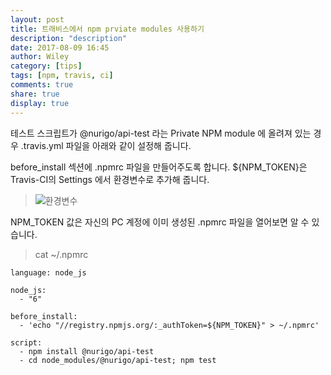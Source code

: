 ```yaml
---
layout: post
title: 트래비스에서 npm prviate modules 사용하기
description: "description"
date: 2017-08-09 16:45
author: Wiley
category: [tips]
tags: [npm, travis, ci]
comments: true
share: true
display: true
---
```


테스트 스크립트가 @nurigo/api-test 라는 Private NPM module 에 올려져 있는 경우  .travis.yml 파일을 아래와 같이 설정해 줍니다.

before_install 섹션에 .npmrc 파일을 만들어주도록 합니다. ${NPM_TOKEN}은 Travis-CI의 Settings 에서 환경변수로 추가해 줍니다.


>![환경변수](/images/travis_settings.png)

NPM_TOKEN 값은 자신의 PC 계정에 이미 생성된 .npmrc 파일을 열어보면 알 수 있습니다.

> cat ~/.npmrc


```
language: node_js

node_js:
  - "6"

before_install:
  - 'echo "//registry.npmjs.org/:_authToken=${NPM_TOKEN}" > ~/.npmrc'

script:
  - npm install @nurigo/api-test
  - cd node_modules/@nurigo/api-test; npm test
```
